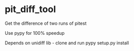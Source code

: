 # pit_diff_tool
Get the difference of two runs of pitest

Use pypy for 100% speedup 

Depends on unidiff lib - clone and run pypy setup.py install
